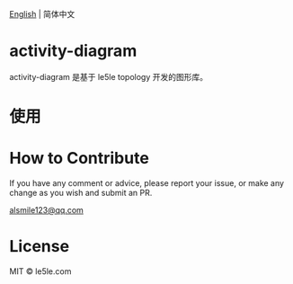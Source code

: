 [English](./README.md) | 简体中文

# activity-diagram

activity-diagram 是基于 le5le topology 开发的图形库。

# 使用

# How to Contribute

If you have any comment or advice, please report your issue, or make any change as you wish and submit an PR.

alsmile123@qq.com

# License

MIT © le5le.com
